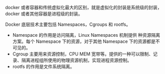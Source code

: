 docker 或者容器和传统虚拟化最大的区别，就是虚拟化的封装是系统级的封装，docker 或者其他容器是进程级的封装。

Docker 底层技术主要包括 Namespaces，Cgroups 和 rootfs。
- Namespace 的作用是访问隔离，Linux Namespaces 机制提供 种资源隔离方案。每个 Namespace 下的资源，对于其他 Namespace 下的资源都是不可见的。
- Cgroup 主要用来资源控制，CPU MEM 宽带等。提供的一种可以限制、记录、隔离进程组所使用的物理资源机制，实现进程资源控制。
- rootfs 的作用是文件系统隔离。